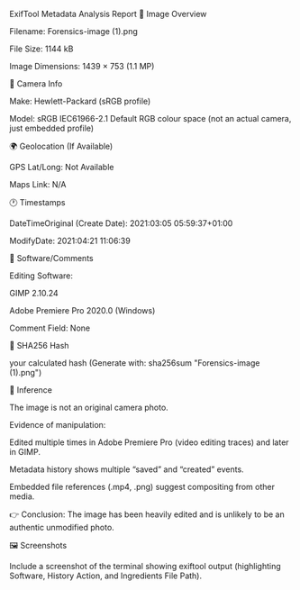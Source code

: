 ExifTool Metadata Analysis Report
🔎 Image Overview

Filename: Forensics-image (1).png

File Size: 1144 kB

Image Dimensions: 1439 × 753 (1.1 MP)

📸 Camera Info

Make: Hewlett-Packard (sRGB profile)

Model: sRGB IEC61966-2.1 Default RGB colour space (not an actual camera, just embedded profile)

🌍 Geolocation (If Available)

GPS Lat/Long: Not Available

Maps Link: N/A

🕐 Timestamps

DateTimeOriginal (Create Date): 2021:03:05 05:59:37+01:00

ModifyDate: 2021:04:21 11:06:39

📝 Software/Comments

Editing Software:

GIMP 2.10.24

Adobe Premiere Pro 2020.0 (Windows)

Comment Field: None

🔐 SHA256 Hash

your calculated hash (Generate with: sha256sum "Forensics-image (1).png")

🧠 Inference

The image is not an original camera photo.

Evidence of manipulation:

Edited multiple times in Adobe Premiere Pro (video editing traces) and later in GIMP.

Metadata history shows multiple “saved” and “created” events.

Embedded file references (.mp4, .png) suggest compositing from other media.

👉 Conclusion: The image has been heavily edited and is unlikely to be an authentic unmodified photo.

🖼️ Screenshots

Include a screenshot of the terminal showing exiftool output (highlighting Software, History Action, and Ingredients File Path).